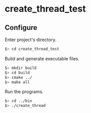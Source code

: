 # create_thread_test

## Configure

Enter project's directory.
```bash
$> cd create_thread_test
```

Build and generate executable files.
```bash
$> mkdir build
$> cd build
$> cmake ../
$> make all
```

Run the programs.
```bash
$> cd ../bin
$> ./create_thread
```
